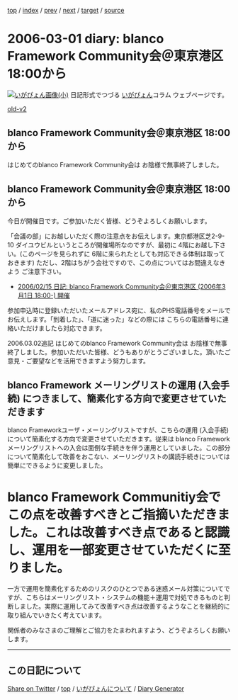 [top](../index.html) 
 / [index](index.html) 
 / [prev](ig060228.html) 
 / [next](ig060302.html) 
 / [target](https://igapyon.github.io/diary/2006/ig060301.html) 
 / [source](https://github.com/igapyon/diary/blob/gh-pages/2006/ig060301.html.src.md) 

2006-03-01 diary: blanco Framework Community会＠東京港区 18:00から
=====================================================================================================
[![いがぴょん画像(小)](https://igapyon.github.io/diary/images/iga200306s.jpg "いがぴょん")](https://igapyon.github.io/diary/memo/memoigapyon.html) 日記形式でつづる [いがぴょん](https://igapyon.github.io/diary/memo/memoigapyon.html)コラム ウェブページです。

[old-v2](ig060301-orig.html)

## blanco Framework Community会＠東京港区 18:00から

はじめてのblanco Framework Community会は お陰様で無事終了しました。


## blanco Framework Community会＠東京港区 18:00から

今日が開催日です。ご参加いただく皆様、どうぞよろしくお願いします。

「会議の部」にお越しいただく際の注意点をお伝えします。東京都港区芝2-9-10 ダイユウビルというところが開催場所なのですが、最初に 4階にお越し下さい。(このページを見られずに
6階に来られたとしても対応できる体制は取っておきます) ただし、2階はちがう会社ですので、この点についてはお間違えなきよう ご注意下さい。

* [2006/02/15 日記: blanco Framework Community会＠東京港区 (2006年3月1日 18:00-) 開催](ig060215.html)

参加申込時に登録いただいたメールアドレス宛に、私のPHS電話番号をメールでお伝えします。「到着した」、「道に迷った」などの際には こちらの電話番号に連絡いただけましたら対応できます。

2006.03.02追記 はじめてのblanco Framework Community会は お陰様で無事終了しました。参加いただいた皆様、どうもありがとうございました。頂いたご意見・ご要望などを活用できますよう努力します。

## blanco Framework メーリングリストの運用 (入会手続) につきまして、簡素化する方向で変更させていただきます

blanco Frameworkユーザ・メーリングリストですが、こちらの運用 (入会手続) について簡素化する方向で変更させていただきます。従来は blanco Framework メーリングリストへの入会は面倒な手続きを伴う運用としていました。この部分について簡素化して改善をおこない、メーリングリストの講読手続きについては簡単にできるように変更しました。
# blanco Framework Communitiy会で この点を改善すべきとご指摘いただきました。これは改善すべき点であると認識し、運用を一部変更させていただくに至りました。

一方で運用を簡素化するためのリスクのひとつである迷惑メール対策についてですが、こちらはメーリングリスト・システムの機能＋運用で対処できるものと判断しました。実際に運用してみて改善すべき点は改善するようなことを継続的に取り組んでいきたく考えています。

関係者のみなさまのご理解とご協力をたまわれますよう、どうぞよろしくお願いします。


----------------------------------------------------------------------------------------------------

## この日記について

[Share on Twitter](https://twitter.com/intent/tweet?hashtags=igapyon%2Cdiary%2C%E3%81%84%E3%81%8C%E3%81%B4%E3%82%87%E3%82%93&text=blanco+Framework+Community%E4%BC%9A%EF%BC%A0%E6%9D%B1%E4%BA%AC%E6%B8%AF%E5%8C%BA+18%3A00%E3%81%8B%E3%82%89&url=https%3A%2F%2Figapyon.github.io%2Fdiary%2F2006%2Fig060301.html) / [top](../index.html) / [いがぴょんについて](https://igapyon.github.io/diary/memo/memoigapyon.html) / [Diary Generator](https://github.com/igapyon/igapyonv3)
